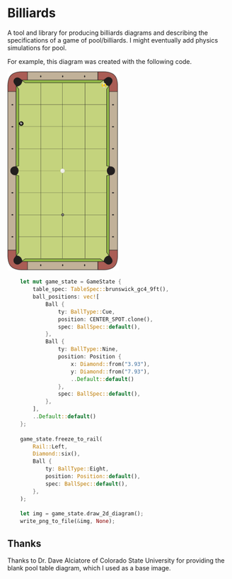 # Billiards

A tool and library for producing billiards diagrams and describing the
specifications of a game of pool/billiards. I might eventually add physics
simulations for pool.

For example, this diagram was created with the following code.

<img src="./img/nine-ball-example-hanger.png" alt="Diagram of a game of Nine Ball." style="width:50%"/>

``` rust
    let mut game_state = GameState {
        table_spec: TableSpec::brunswick_gc4_9ft(),
        ball_positions: vec![
            Ball {
                ty: BallType::Cue,
                position: CENTER_SPOT.clone(),
                spec: BallSpec::default(),
            },
            Ball {
                ty: BallType::Nine,
                position: Position {
                    x: Diamond::from("3.93"),
                    y: Diamond::from("7.93"),
                    ..Default::default()
                },
                spec: BallSpec::default(),
            },
        ],
        ..Default::default()
    };

    game_state.freeze_to_rail(
        Rail::Left,
        Diamond::six(),
        Ball {
            ty: BallType::Eight,
            position: Position::default(),
            spec: BallSpec::default(),
        },
    );

    let img = game_state.draw_2d_diagram();
    write_png_to_file(&img, None);
```

## Thanks

Thanks to Dr. Dave Alciatore of Colorado State University for providing the
blank pool table diagram, which I used as a base image.

